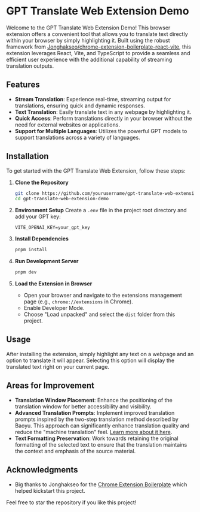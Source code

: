 # GPT Translate Web Extension Demo

Welcome to the GPT Translate Web Extension Demo! This browser extension offers a convenient tool that allows you to translate text directly within your browser by simply highlighting it. Built using the robust framework from [Jonghakseo/chrome-extension-boilerplate-react-vite](https://github.com/Jonghakseo/chrome-extension-boilerplate-react-vite?tab=readme-ov-file), this extension leverages React, Vite, and TypeScript to provide a seamless and efficient user experience with the additional capability of streaming translation outputs.

## Features
- **Stream Translation**: Experience real-time, streaming output for translations, ensuring quick and dynamic responses.
- **Text Translation**: Easily translate text in any webpage by highlighting it.
- **Quick Access**: Perform translations directly in your browser without the need for external websites or applications.
- **Support for Multiple Languages**: Utilizes the powerful GPT models to support translations across a variety of languages.

## Installation

To get started with the GPT Translate Web Extension, follow these steps:

1. **Clone the Repository**
   ```bash
   git clone https://github.com/yourusername/gpt-translate-web-extension-demo.git
   cd gpt-translate-web-extension-demo
   ```

2. **Environment Setup**
   Create a `.env` file in the project root directory and add your GPT key:
   ```
   VITE_OPENAI_KEY=your_gpt_key
   ```

3. **Install Dependencies**
   ```bash
   pnpm install
   ```

4. **Run Development Server**
   ```bash
   pnpm dev
   ```

5. **Load the Extension in Browser**
   - Open your browser and navigate to the extensions management page (e.g., `chrome://extensions` in Chrome).
   - Enable Developer Mode.
   - Choose "Load unpacked" and select the `dist` folder from this project.

## Usage
After installing the extension, simply highlight any text on a webpage and an option to translate it will appear. Selecting this option will display the translated text right on your current page.

## Areas for Improvement
- **Translation Window Placement**: Enhance the positioning of the translation window for better accessibility and visibility.
- **Advanced Translation Prompts**: Implement improved translation prompts inspired by the two-step translation method described by Baoyu. This approach can significantly enhance translation quality and reduce the "machine translation" feel. [Learn more about it here](https://baoyu.io/blog/prompt-engineering/two-ai-agents-in-one-prompt).
- **Text Formatting Preservation**: Work towards retaining the original formatting of the selected text to ensure that the translation maintains the context and emphasis of the source material.

## Acknowledgments
- Big thanks to Jonghakseo for the [Chrome Extension Boilerplate](https://github.com/Jonghakseo/chrome-extension-boilerplate-react-vite?tab=readme-ov-file) which helped kickstart this project.

Feel free to star the repository if you like this project!